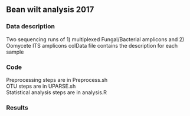## Bean wilt analysis 2017

### Data description

Two sequencing runs of 1) multiplexed Fungal/Bacterial amplicons and 2) Oomycete ITS amplicons
colData file contains the description for each sample  

### Code
Preprocessing steps are in Preprocess.sh  
OTU steps are in UPARSE.sh  
Statistical analysis steps are in analysis.R  
### Results
